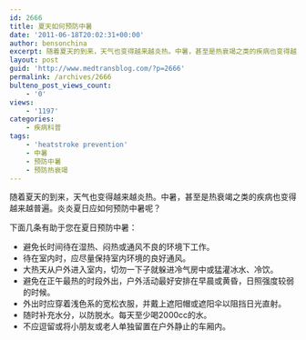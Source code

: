 ```yaml
---
id: 2666
title: 夏天如何预防中暑
date: '2011-06-18T20:02:31+00:00'
author: bensonchina
excerpt: 随着夏天的到来，天气也变得越来越炎热。中暑，甚至是热衰竭之类的疾病也变得越来越普遍。炎炎夏日应如何预防中暑呢？
layout: post
guid: 'http://www.medtransblog.com/?p=2666'
permalink: /archives/2666
bulteno_post_views_count:
    - '0'
views:
    - '1197'
categories:
    - 疾病科普
tags:
    - 'heatstroke prevention'
    - 中暑
    - 预防中暑
    - 预防热衰竭
---
```


随着夏天的到来，天气也变得越来越炎热。中暑，甚至是热衰竭之类的疾病也变得越来越普遍。炎炎夏日应如何预防中暑呢？

下面几条有助于您在夏日预防中暑：

- 避免长时间待在湿热、闷热或通风不良的环境下工作。
- 待在室内时，应尽量保持室内环境的良好通风。
- 大热天从户外进入室内，切勿一下子就躲进冷气房中或猛灌冰水、冷饮。
- 避免在正午最热的时段外出，户外活动最好安排在早晨或黄昏，日照强度较弱的时候。
- 外出时应穿着浅色系的宽松衣服，并戴上遮阳帽或遮阳伞以阻挡日光直射。
- 随时补充水分，以防脱水。每天至少喝2000cc的水。
- 不应逗留或将小朋友或老人单独留置在户外静止的车厢内。